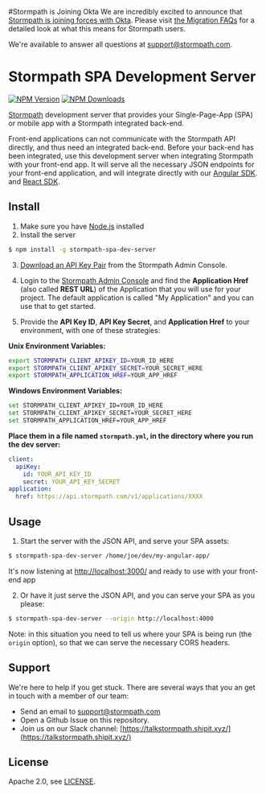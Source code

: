 #Stormpath is Joining Okta
We are incredibly excited to announce that [Stormpath is joining forces with Okta](https://stormpath.com/blog/stormpaths-new-path?utm_source=github&utm_medium=readme&utm-campaign=okta-announcement). Please visit [the Migration FAQs](https://stormpath.com/oktaplusstormpath?utm_source=github&utm_medium=readme&utm-campaign=okta-announcement) for a detailed look at what this means for Stormpath users.

We're available to answer all questions at [support@stormpath.com](mailto:support@stormpath.com).

# Stormpath SPA Development Server

[![NPM Version](https://img.shields.io/npm/v/stormpath-spa-dev-server.svg?style=flat)](https://npmjs.org/package/stormpath-spa-dev-server)
[![NPM Downloads](http://img.shields.io/npm/dm/stormpath-spa-dev-server.svg?style=flat)](https://npmjs.org/package/stormpath-spa-dev-server)

[Stormpath](https://stormpath.com/) development server that provides your Single-Page-App (SPA) or mobile app with a Stormpath integrated back-end.

Front-end applications can not communicate with the Stormpath API directly, and thus need an integrated back-end. Before your back-end has been integrated, use this development server when integrating Stormpath with your front-end app.  It will serve all the necessary JSON endpoints for your front-end application, and will integrate directly with our [Angular SDK](https://github.com/stormpath/stormpath-sdk-angularjs). and [React SDK](https://github.com/stormpath/stormpath-sdk-react).

## Install

1. Make sure you have [Node.js](https://nodejs.org/) installed
2. Install the server

  ```bash
  $ npm install -g stormpath-spa-dev-server
  ```

3. [Download an API Key Pair](https://docs.stormpath.com/rest/product-guide/latest/quickstart.html#create-an-api-key-pair) from the Stormpath Admin Console.

4. Login to the [Stormpath Admin Console](https://api.stormpath.com/) and find the **Application Href** (also called **REST URL**) of the Application that you will use for your project.  The default application is called "My Application" and you can use that to get started.


5. Provide the **API Key ID**, **API Key Secret**, and **Application Href** to your environment, with one of these strategies:

  **Unix Environment Variables:**

  ```bash
  export STORMPATH_CLIENT_APIKEY_ID=YOUR_ID_HERE
  export STORMPATH_CLIENT_APIKEY_SECRET=YOUR_SECRET_HERE
  export STORMPATH_APPLICATION_HREF=YOUR_APP_HREF
  ```

  **Windows Environment Variables:**

  ```bash
  set STORMPATH_CLIENT_APIKEY_ID=YOUR_ID_HERE
  set STORMPATH_CLIENT_APIKEY_SECRET=YOUR_SECRET_HERE
  set STORMPATH_APPLICATION_HREF=YOUR_APP_HREF
  ```

  **Place them in a file named `stormpath.yml`, in the directory where you run the dev server:**

  ```yaml
  client:
    apiKey:
      id: YOUR_API_KEY_ID
      secret: YOUR_API_KEY_SECRET
  application:
    href: https://api.stormpath.com/v1/applications/XXXX
  ```

## Usage

1. Start the server with the JSON API, and serve your SPA assets:

  ```bash
  $ stormpath-spa-dev-server /home/joe/dev/my-angular-app/
  ```

  It's now listening at <http://localhost:3000/> and ready to use with your front-end app


2. Or have it just serve the JSON API, and you can serve your SPA as you please:

  ```bash
  $ stormpath-spa-dev-server --origin http://localhost:4000
  ```

  Note: in this situation you need to tell us where your SPA is being run (the
  `origin` option), so that we can serve the necessary CORS headers.

## Support

We're here to help if you get stuck.  There are several ways that you an get in
touch with a member of our team:

* Send an email to [support@stormpath.com](mailto:support@stormpath.com)
* Open a Github Issue on this repository.
* Join us on our Slack channel: [https://talkstormpath.shipit.xyz/](https://talkstormpath.shipit.xyz/)

## License

Apache 2.0, see [LICENSE](LICENSE).
